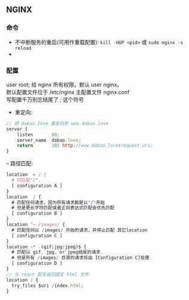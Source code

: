 ## NGINX
### 命令
- 不中断服务的重启(可用作重载配置): `kill -HUP <pid>` 或 `sudo nginx -s reload`
-
### 配置
user root;
给 nginx 所有权限，默认 user nginx。  
默认配置文件位于 /etc/nginx 主配置文件 nginx.conf  
写配置千万别忘结尾了 ; 这个符号  
- 重定向:
```javascript
// 把 dabao.love 重定向到 www.dabao.love
server {
    listen       80;
    server_name  dabao.love;
    return       301 http://www.dabao.love$request_uri;
}
```
– 路径匹配:
```js
location  = / {
  # 只匹配"/".
  [ configuration A ]
}
location  / {
  # 匹配任何请求，因为所有请求都是以"/"开始
  # 但是更长字符匹配或者正则表达式匹配会优先匹配
  [ configuration B ]
}
location ^~ /images/ {
  # 匹配任何以 /images/ 开始的请求，并停止匹配 其它location
  [ configuration C ]
}
location ~* .(gif|jpg|jpeg)$ {
  # 匹配以 gif, jpg, or jpeg结尾的请求.
  # 但是所有 /images/ 目录的请求将由 [Configuration C]处理.   
  [ configuration D ]
}
// 与 react 配合返回固定 html 文件
location / {
  try_files $uri /index.html;
}
```
